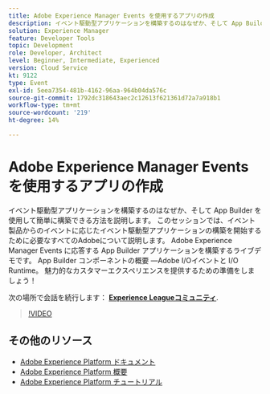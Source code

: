 ```yaml
---
title: Adobe Experience Manager Events を使用するアプリの作成
description: イベント駆動型アプリケーションを構築するのはなぜか、そして App Builder を使用して簡単に構築できる方法を説明します。 このセッションの対象 — イベント製品からのイベントに応じたイベント駆動型アプリケーションの構築を開始するために必要なすべてのAdobe。 Adobe Experience Manager Events に応答する App Builder アプリケーションを構築するライブデモです。 App Builder コンポーネントの概要 —Adobe I/Oイベントと I/O Runtime。 魅力的なカスタマーエクスペリエンスを提供するための準備をしましょう！
solution: Experience Manager
feature: Developer Tools
topic: Development
role: Developer, Architect
level: Beginner, Intermediate, Experienced
version: Cloud Service
kt: 9122
type: Event
exl-id: 5eea7354-481b-4162-96aa-964b04da576c
source-git-commit: 1792dc318643aec2c12613f621361d72a7a918b1
workflow-type: tm+mt
source-wordcount: '219'
ht-degree: 14%

---
```


# Adobe Experience Manager Events を使用するアプリの作成

イベント駆動型アプリケーションを構築するのはなぜか、そして App Builder を使用して簡単に構築できる方法を説明します。 このセッションでは、イベント製品からのイベントに応じたイベント駆動型アプリケーションの構築を開始するために必要なすべてのAdobeについて説明します。 Adobe Experience Manager Events に応答する App Builder アプリケーションを構築するライブデモです。 App Builder コンポーネントの概要 —Adobe I/Oイベントと I/O Runtime。 魅力的なカスタマーエクスペリエンスを提供するための準備をしましょう！

次の場所で会話を続行します： **[Experience Leagueコミュニティ](https://adobe.ly/3ipjs8p)**.

>[!VIDEO](https://video.tv.adobe.com/v/337566/?quality=12&learn=on&hidetitle=true)

## その他のリソース

- [Adobe Experience Platform ドキュメント](https://experienceleague.adobe.com/docs/experience-platform.html?lang=ja)
- [Adobe Experience Platform 概要](https://experienceleague.adobe.com/docs/experience-platform/landing/home.html?lang=ja)
- [Adobe Experience Platform チュートリアル](https://experienceleague.adobe.com/docs/platform-learn/tutorials/overview.html?lang=ja)
